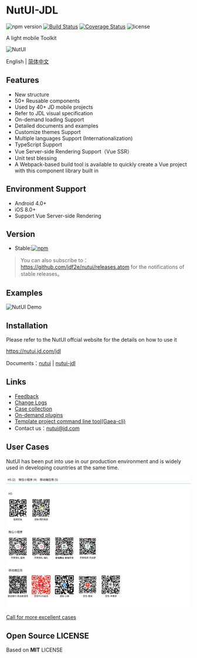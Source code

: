 # NutUI-JDL
![npm version](https://img.shields.io/npm/v/@nutui/nutui-jdl.svg)  [![Build Status](https://api.travis-ci.org/jdf2e/nutui.svg?branch=nutui-jdl)](https://github.com/jdf2e/nutui/) [![Coverage Status](https://coveralls.io/repos/github/jdf2e/nutui/badge.svg?branch=nutui-jdl)](https://coveralls.io/github/jdf2e/nutui?branch=nutui-jdl) ![license](https://img.shields.io/npm/l/@nutui/nutui-jdl.svg)
 
A light mobile Toolkit
    
![NutUI](https://img11.360buyimg.com/uba/jfs/t1/11117/21/3608/18942/5c20ab52E35e5a500/02e3c1f89cd3dad1.png)

English | [简体中文](./README-zh_CN.md)

## Features

* New structure
* 50+ Reusable components
* Used by 40+ JD mobile projects
* Refer to JDL visual specification
* On-demand loading Support
* Detailed documents and examples
* Customize themes Support
* Multiple languages Support (Internationalization)
* TypeScript Support
* Vue Server-side Rendering Support（Vue SSR）
* Unit test blessing
* A Webpack-based build tool is available to quickly create a Vue project with this component library built in 

## Environment Support

* Android 4.0+
* iOS 8.0+
* Support Vue Server-side Rendering

## Version

* Stable:[![npm](https://img.shields.io/npm/v/@nutui/nutui-jdl.svg)](https://www.npmjs.com/package/@nutui/nutui-jdl)

> You can also subscribe to： https://github.com/jdf2e/nutui/releases.atom for the notifications of stable releases。

## Examples

![NutUI Demo](https://img12.360buyimg.com/imagetools/jfs/t1/124892/31/7144/6065/5f0d9fe4Ef020d678/cae78d015aa5897c.png)

## Installation

Please refer to the NutUI offcial website for the details on how to use it 

https://nutui.jd.com/jdl

Documents：[nutui](https://nutui.jd.com/) | [nutui-jdl](https://nutui.jd.com/jdl/)

## Links
* [Feedback](https://github.com/jdf2e/nutui/issues)
* [Change Logs](https://github.com/jdf2e/nutui/releases)
* [Case collection](https://github.com/jdf2e/nutui/issues/16)
* [On-demand plugins](https://www.npmjs.com/package/@nutui/babel-plugin-separate-import)
* [Template project command line tool(Gaea-cli)](https://github.com/jdf2e/Gaea4)
* Contact us：nutui@jd.com


## User Cases

NutUI has been put into use in our production environment and is widely used in developing countries at the same time.

<img src="https://raw.githubusercontent.com/jdf2e/nutui-user-cases/master/user-cases.jpg" />

[Call for more excellent cases](https://github.com/jdf2e/nutui-user-cases)

## Open Source LICENSE

Based on **MIT** LICENSE